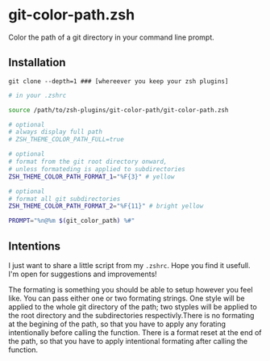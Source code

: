 # git-color-path.zsh

Color the path of a git directory in your command line prompt.

## Installation

```
git clone --depth=1 ### [whereever you keep your zsh plugins]
```

```zsh
# in your .zshrc

source /path/to/zsh-plugins/git-color-path/git-color-path.zsh

# optional
# always display full path
# ZSH_THEME_COLOR_PATH_FULL=true

# optional
# format from the git root directory onward,
# unless formateding is applied to subdirectories
ZSH_THEME_COLOR_PATH_FORMAT_1="%F{3}" # yellow

# optional
# format all git subdirectories
ZSH_THEME_COLOR_PATH_FORMAT_2="%F{11}" # bright yellow

PROMPT="%n@%m $(git_color_path) %#"
```

## Intentions

I just want to share a little script from my `.zshrc`. Hope you find it usefull.
I'm open for suggestions and improvements!

The formating is something you should be able to setup however you feel like.
You can pass either one or two formating strings. One style will be applied to
the whole git directory of the path; two styples will be applied to the root
directory and the subdirectories respectivly.There is no formating at the
begining of the path, so that you have to apply any forating intentionally
before calling the function. There is a format reset at the end of the path, so
that you have to apply intentional formating after calling the function.
